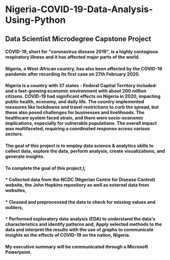 ﻿# Nigeria-COVID-19-Data-Analysis-Using-Python

## Data Scientist Microdegree Capstone Project

#### COVID-19, short for "coronavirus disease 2019", is a highly contagious respiratory illness and it has affected major parts of the world.

#### Nigeria, a West-African country, has also been affected by the COVID-19 pandemic after recording its first case on 27th February 2020.

#### Nigeria is a country with 37 states - Federal Capital Territory included- and a fast-growing economic environment with about 200 million citizens. COVID-19 had significant effects on Nigeria in 2020, impacting public health, economy, and daily life. The country implemented measures like lockdowns and travel restrictions to curb the spread, but these also posed challenges for businesses and livelihoods. The healthcare system faced strain, and there were socio-economic implications, especially for vulnerable populations. The overall impact was multifaceted, requiring a coordinated response across various sectors.

#### The goal of this project is to employ data science & analytics skills to collect data, explore the data, perform analysis, create visualizations, and generate insights.

#### To complete the goal of this project,I,

#### * Collected data from the NCDC (Nigerian Centre for Disease Control) website, the John Hopkins repository as well as external data from websites,
#### * Cleaned and preprocessed the data to check for missing values and outliers,
#### * Performed exploratory data analysis (EDA) to understand the data's characteristics and identify patterns and, Apply selected methods to the data and interpret the results with the use of graphs to communicate insights on the effects of COVID-19 on the nation, Nigeria.

#### My executive summary will be communicated through a Microsoft Powerpoint.

